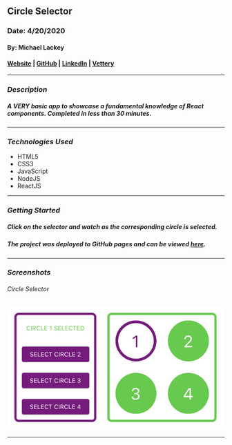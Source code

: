 ## Circle Selector

### Date: 4/20/2020

#### By: Michael Lackey
#### [Website](https://michaellackey.com/) | [GitHub](https://github.com/mlackey9601) | [LinkedIn](https://www.linkedin.com/in/michaelglackey/) | [Vettery](https://www.vettery.com/ga/employers)
***

### ***Description***

##### A VERY basic app to showcase a fundamental knowledge of React components.  Completed in less than 30 minutes.
***

### ***Technologies Used***

* HTML5
* CSS3
* JavaScript
* NodeJS
* ReactJS
***

### ***Getting Started***

##### Click on the selector and watch as the corresponding circle is selected.
##### The project was deployed to GitHub pages and can be viewed [here](https://mlackey9601.github.io/circleSelector/).
***

### ***Screenshots***

###### Circle Selector
![Circle Selector](public/circleSelector.png) 
***
